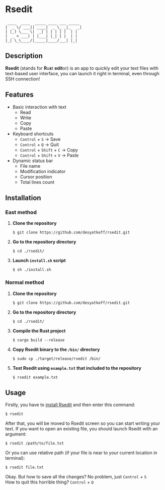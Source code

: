 # Rsedit

```
 ____  ____  _____ ____ ___ _____ 
|  _ \/ ___|| ____|  _ \_ _|_   _|
| |_) \___ \|  _| | | | | |  | |  
|  _ < ___) | |___| |_| | |  | |  
|_| \_\____/|_____|____/___| |_|  
```

## Description

**Rsedit** (stands for **R**u**s**t **edit**or) is an app to quickly edit your text files with text-based user interface, you can launch it right in terminal, even through SSH connection!

## Features

* Basic interaction with text
    + Read
    + Write
    + Copy
    + Paste
* Keyboard shortcuts
    + `Control` + `S` -> Save
    + `Control` + `Q` -> Quit
    + `Control` + `Shift` + `C` -> Copy
    + `Control` + `Shift` + `V` -> Paste
* Dynamic status bar
    + File name
    + Modification indicator
    + Cursor position
    + Total lines count

## Installation

### East method

1. **Clone the repository**
    ```Shell
    $ git clone https://github.com/desyatkoff/rsedit.git
    ```
2. **Go to the repository directory**
    ```Shell
    $ cd ./rsedit/
    ```
3. **Launch `install.sh` script**
    ```Shell
    $ sh ./install.sh
    ```

### Normal  method

1. **Clone the repository**
    ```Shell
    $ git clone https://github.com/desyatkoff/rsedit.git
    ```
2. **Go to the repository directory**
    ```Shell
    $ cd ./rsedit/
    ```
3. **Compile the Rust project**
    ```Shell
    $ cargo build --release
    ```
4. **Copy Rsedit binary to the `/bin/` directory**
    ```Shell
    $ sudo cp ./target/release/rsedit /bin/
    ```
5. **Test Rsedit using `example.txt` that included to the repository**
    ```Shell
    $ rsedit example.txt
    ```

## Usage

Firstly, you have to [install Rsedit](#installation) and then enter this command:
```Shell
$ rsedit
```
After that, you will be moved to Rsedit screen so you can start writing your text. If you want to open an existing file, you should launch Rsedit with an argument:
```Shell
$ rsedit /path/to/file.txt
```
Or you can use relative path (if your file is near to your current location in terminal):
```Shell
$ rsedit file.txt
```
Okay. But how to save all the changes? No problem, just `Control` + `S` \
How to quit this horrible thing? `Control` + `Q`
